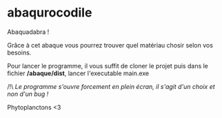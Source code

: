 # abaqurocodile
Abaquadabra !

Grâce à cet abaque vous pourrez trouver quel matériau chosir selon vos besoins.

Pour lancer le programme, il vous suffit de cloner le projet puis dans le fichier **/abaque/dist**, lancer l'executable main.exe

/!\ *Le programme s'ouvre forcement en plein écran, il s'agit d'un choix et non d'un bug !*

Phytoplanctons <3

